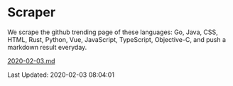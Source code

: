 # Scraper

We scrape the github trending page of these languages: Go, Java, CSS, HTML, Rust, Python, Vue, JavaScript, TypeScript, Objective-C, and push a markdown result everyday.

[2020-02-03.md](https://github.com/yangwenmai/Scraper/blob/master/2020-02-03.md)

Last Updated: 2020-02-03 08:04:01